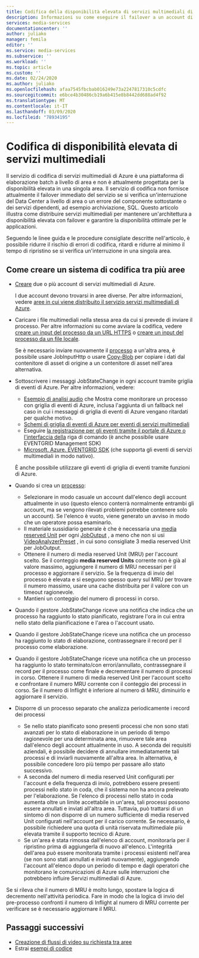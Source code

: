 ```yaml
---
title: Codifica della disponibilità elevata di servizi multimediali di Azure
description: Informazioni su come eseguire il failover a un account di servizi multimediali secondari se si verifica un'interruzione del Data Center a livello di area o un errore.
services: media-services
documentationcenter: ''
author: juliako
manager: femila
editor: ''
ms.service: media-services
ms.subservice: ''
ms.workload: ''
ms.topic: article
ms.custom: ''
ms.date: 02/24/2020
ms.author: juliako
ms.openlocfilehash: afaa7545fbcbab016249e73a2247817310c5cdfc
ms.sourcegitcommit: e6bce4b30486cb19a6b415e8b8442dd688ad4f92
ms.translationtype: MT
ms.contentlocale: it-IT
ms.lasthandoff: 03/09/2020
ms.locfileid: "78934195"
---
```

# <a name="media-services-high-availability-encoding"></a>Codifica di disponibilità elevata di servizi multimediali 

Il servizio di codifica di servizi multimediali di Azure è una piattaforma di elaborazione batch a livello di area e non è attualmente progettata per la disponibilità elevata in una singola area. Il servizio di codifica non fornisce attualmente il failover immediato del servizio se si verifica un'interruzione del Data Center a livello di area o un errore del componente sottostante o dei servizi dipendenti, ad esempio archiviazione, SQL. Questo articolo illustra come distribuire servizi multimediali per mantenere un'architettura a disponibilità elevata con failover e garantire la disponibilità ottimale per le applicazioni.

Seguendo le linee guida e le procedure consigliate descritte nell'articolo, è possibile ridurre il rischio di errori di codifica, ritardi e ridurre al minimo il tempo di ripristino se si verifica un'interruzione in una singola area.

## <a name="how-to-build-a-cross-regional-encoding-system"></a>Come creare un sistema di codifica tra più aree

* [Creare](create-account-cli-how-to.md) due o più account di servizi multimediali di Azure.

    I due account devono trovarsi in aree diverse. Per altre informazioni, vedere [aree in cui viene distribuito il servizio servizi multimediali di Azure](https://azure.microsoft.com/global-infrastructure/services/?products=media-services).
* Caricare i file multimediali nella stessa area da cui si prevede di inviare il processo. Per altre informazioni su come avviare la codifica, vedere [creare un input del processo da un URL HTTPS](job-input-from-http-how-to.md) o [creare un input del processo da un file locale](job-input-from-local-file-how-to.md).

    Se è necessario inviare nuovamente il [processo](transforms-jobs-concept.md) a un'altra area, è possibile usare JobInputHttp o usare [Copy-Blob](https://docs.microsoft.com/rest/api/storageservices/Copy-Blob) per copiare i dati dal contenitore di asset di origine a un contenitore di asset nell'area alternativa.
* Sottoscrivere i messaggi JobStateChange in ogni account tramite griglia di eventi di Azure. Per altre informazioni, vedere:

    * [Esempio di analisi audio](https://github.com/Azure-Samples/media-services-v3-dotnet/tree/master/AudioAnalytics/AudioAnalyzer) che Mostra come monitorare un processo con griglia di eventi di Azure, inclusa l'aggiunta di un fallback nel caso in cui i messaggi di griglia di eventi di Azure vengano ritardati per qualche motivo.
    * [Schemi di griglia di eventi di Azure per eventi di servizi multimediali](media-services-event-schemas.md)
    * Eseguire [la registrazione per gli eventi tramite il portale di Azure o l'interfaccia della](reacting-to-media-services-events.md) riga di comando (è anche possibile usare EVENTGRID Management SDK)
    * [Microsoft. Azure. EVENTGRID SDK](https://www.nuget.org/packages/Microsoft.Azure.EventGrid/) (che supporta gli eventi di servizi multimediali in modo nativo).

    È anche possibile utilizzare gli eventi di griglia di eventi tramite funzioni di Azure.
* Quando si crea un [processo](transforms-jobs-concept.md):

    * Selezionare in modo casuale un account dall'elenco degli account attualmente in uso (questo elenco conterrà normalmente entrambi gli account, ma se vengono rilevati problemi potrebbe contenere solo un account). Se l'elenco è vuoto, viene generato un avviso in modo che un operatore possa esaminarlo.
    * Il materiale sussidiario generale è che è necessaria una [media reserved Unit](media-reserved-units-cli-how-to.md) per ogni [JobOutput](https://docs.microsoft.com/rest/api/media/jobs/create#joboutputasset) , a meno che non si usi [VideoAnalyzerPreset](analyzing-video-audio-files-concept.md) , in cui sono consigliate 3 media reserved Unit per JobOutput.
    * Ottenere il numero di media reserved Unit (MRU) per l'account scelto. Se il conteggio **media reserved Units** corrente non è già al valore massimo, aggiungere il numero di MRU necessari per il processo e aggiornare il servizio. Se la frequenza di invio del processo è elevata e si eseguono spesso query sul MRU per trovare il numero massimo, usare una cache distribuita per il valore con un timeout ragionevole.
    * Mantieni un conteggio del numero di processi in corso.

* Quando il gestore JobStateChange riceve una notifica che indica che un processo ha raggiunto lo stato pianificato, registrare l'ora in cui entra nello stato della pianificazione e l'area o l'account usato.
* Quando il gestore JobStateChange riceve una notifica che un processo ha raggiunto lo stato di elaborazione, contrassegnare il record per il processo come elaborazione.
* Quando il gestore JobStateChange riceve una notifica che un processo ha raggiunto lo stato terminato/con errori/annullato, contrassegnare il record per il processo come finale e decrementare il numero di processi in corso. Ottenere il numero di media reserved Unit per l'account scelto e confrontare il numero MRU corrente con il conteggio dei processi in corso. Se il numero di Inflight è inferiore al numero di MRU, diminuirlo e aggiornare il servizio.
* Disporre di un processo separato che analizza periodicamente i record dei processi
    
    * Se nello stato pianificato sono presenti processi che non sono stati avanzati per lo stato di elaborazione in un periodo di tempo ragionevole per una determinata area, rimuovere tale area dall'elenco degli account attualmente in uso.  A seconda dei requisiti aziendali, è possibile decidere di annullare immediatamente tali processi e di inviarli nuovamente all'altra area. In alternativa, è possibile concedere loro più tempo per passare allo stato successivo.
    * A seconda del numero di media reserved Unit configurati per l'account e della frequenza di invio, potrebbero essere presenti processi nello stato in coda, che il sistema non ha ancora prelevato per l'elaborazione.  Se l'elenco di processi nello stato in coda aumenta oltre un limite accettabile in un'area, tali processi possono essere annullati e inviati all'altra area.  Tuttavia, può trattarsi di un sintomo di non disporre di un numero sufficiente di media reserved Unit configurati nell'account per il carico corrente.  Se necessario, è possibile richiedere una quota di unità riservata multimediale più elevata tramite il supporto tecnico di Azure.
    * Se un'area è stata rimossa dall'elenco di account, monitorarla per il ripristino prima di aggiungerla di nuovo all'elenco.  L'integrità dell'area può essere monitorata tramite i processi esistenti nell'area (se non sono stati annullati e inviati nuovamente), aggiungendo l'account all'elenco dopo un periodo di tempo e dagli operatori che monitorano le comunicazioni di Azure sulle interruzioni che potrebbero influire Servizi multimediali di Azure.
    
Se si rileva che il numero di MRU è molto lungo, spostare la logica di decremento nell'attività periodica. Fare in modo che la logica di invio del pre-processo confronti il numero di Inflight al numero di MRU corrente per verificare se è necessario aggiornare il MRU.

## <a name="next-steps"></a>Passaggi successivi

* [Creazione di flussi di video su richiesta tra aree](media-services-high-availability-streaming.md)
* Estrai [esempi di codice](https://docs.microsoft.com/samples/browse/?products=azure-media-services)
